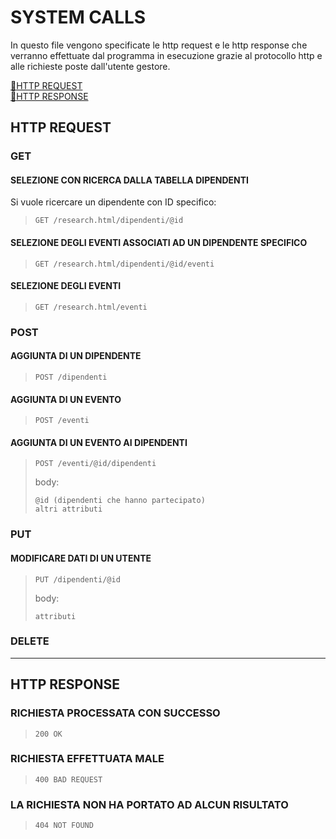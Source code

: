 # SYSTEM CALLS <br>
In questo file vengono specificate le http request e le http response che verranno effettuate dal programma in esecuzione grazie al protocollo http e alle richieste poste dall'utente gestore.

[:small_orange_diamond:HTTP REQUEST](#HTTP-REQUEST)<br> 
[:small_orange_diamond:HTTP RESPONSE](#HTTP-RESPONSE) <br> 

## HTTP REQUEST

### GET
#### SELEZIONE CON RICERCA DALLA TABELLA DIPENDENTI
Si vuole ricercare un dipendente con ID specifico:<br>
>     GET /research.html/dipendenti/@id
>

#### SELEZIONE DEGLI EVENTI ASSOCIATI AD UN DIPENDENTE SPECIFICO
>     GET /research.html/dipendenti/@id/eventi
>

#### SELEZIONE DEGLI EVENTI
>     GET /research.html/eventi
>

### POST
#### AGGIUNTA DI UN DIPENDENTE
>     POST /dipendenti
>

#### AGGIUNTA DI UN EVENTO
>     POST /eventi
>

#### AGGIUNTA DI UN EVENTO AI DIPENDENTI
>     POST /eventi/@id/dipendenti
>
>body:
>
>     @id (dipendenti che hanno partecipato)
>     altri attributi
>     

### PUT
#### MODIFICARE DATI DI UN UTENTE
>     PUT /dipendenti/@id
>
>body:
>
>     attributi
>  

### DELETE

<hr>

## HTTP RESPONSE

### RICHIESTA PROCESSATA CON SUCCESSO
>     200 OK
>

### RICHIESTA EFFETTUATA MALE
>     400 BAD REQUEST
>

### LA RICHIESTA NON HA PORTATO AD ALCUN RISULTATO
>     404 NOT FOUND
>
